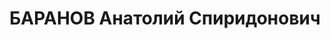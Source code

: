 ---
title: БАРАНОВ Анатолий Спиридонович
description: 'род. 1894, г.Одесса. Прож.: г.Харьков. Арестован 25.10.1937. Обвинение:
  ст.54-8, 54-11 УК УССР. Приговор: ВК ВС СССР, 08.01.1938 - ВМН. Расстрелян 09.01.1938,
  г. Харьков. Реабилитация: Военная Коллегия ВС СССР, 15.08.1962 - за отсутствием
  состава преступления.'
---